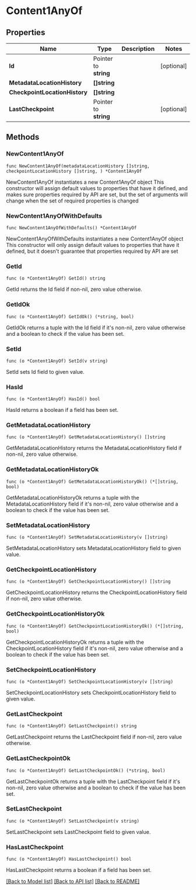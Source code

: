 # Content1AnyOf

## Properties

Name | Type | Description | Notes
------------ | ------------- | ------------- | -------------
**Id** | Pointer to **string** |  | [optional] 
**MetadataLocationHistory** | **[]string** |  | 
**CheckpointLocationHistory** | **[]string** |  | 
**LastCheckpoint** | Pointer to **string** |  | [optional] 

## Methods

### NewContent1AnyOf

`func NewContent1AnyOf(metadataLocationHistory []string, checkpointLocationHistory []string, ) *Content1AnyOf`

NewContent1AnyOf instantiates a new Content1AnyOf object
This constructor will assign default values to properties that have it defined,
and makes sure properties required by API are set, but the set of arguments
will change when the set of required properties is changed

### NewContent1AnyOfWithDefaults

`func NewContent1AnyOfWithDefaults() *Content1AnyOf`

NewContent1AnyOfWithDefaults instantiates a new Content1AnyOf object
This constructor will only assign default values to properties that have it defined,
but it doesn't guarantee that properties required by API are set

### GetId

`func (o *Content1AnyOf) GetId() string`

GetId returns the Id field if non-nil, zero value otherwise.

### GetIdOk

`func (o *Content1AnyOf) GetIdOk() (*string, bool)`

GetIdOk returns a tuple with the Id field if it's non-nil, zero value otherwise
and a boolean to check if the value has been set.

### SetId

`func (o *Content1AnyOf) SetId(v string)`

SetId sets Id field to given value.

### HasId

`func (o *Content1AnyOf) HasId() bool`

HasId returns a boolean if a field has been set.

### GetMetadataLocationHistory

`func (o *Content1AnyOf) GetMetadataLocationHistory() []string`

GetMetadataLocationHistory returns the MetadataLocationHistory field if non-nil, zero value otherwise.

### GetMetadataLocationHistoryOk

`func (o *Content1AnyOf) GetMetadataLocationHistoryOk() (*[]string, bool)`

GetMetadataLocationHistoryOk returns a tuple with the MetadataLocationHistory field if it's non-nil, zero value otherwise
and a boolean to check if the value has been set.

### SetMetadataLocationHistory

`func (o *Content1AnyOf) SetMetadataLocationHistory(v []string)`

SetMetadataLocationHistory sets MetadataLocationHistory field to given value.


### GetCheckpointLocationHistory

`func (o *Content1AnyOf) GetCheckpointLocationHistory() []string`

GetCheckpointLocationHistory returns the CheckpointLocationHistory field if non-nil, zero value otherwise.

### GetCheckpointLocationHistoryOk

`func (o *Content1AnyOf) GetCheckpointLocationHistoryOk() (*[]string, bool)`

GetCheckpointLocationHistoryOk returns a tuple with the CheckpointLocationHistory field if it's non-nil, zero value otherwise
and a boolean to check if the value has been set.

### SetCheckpointLocationHistory

`func (o *Content1AnyOf) SetCheckpointLocationHistory(v []string)`

SetCheckpointLocationHistory sets CheckpointLocationHistory field to given value.


### GetLastCheckpoint

`func (o *Content1AnyOf) GetLastCheckpoint() string`

GetLastCheckpoint returns the LastCheckpoint field if non-nil, zero value otherwise.

### GetLastCheckpointOk

`func (o *Content1AnyOf) GetLastCheckpointOk() (*string, bool)`

GetLastCheckpointOk returns a tuple with the LastCheckpoint field if it's non-nil, zero value otherwise
and a boolean to check if the value has been set.

### SetLastCheckpoint

`func (o *Content1AnyOf) SetLastCheckpoint(v string)`

SetLastCheckpoint sets LastCheckpoint field to given value.

### HasLastCheckpoint

`func (o *Content1AnyOf) HasLastCheckpoint() bool`

HasLastCheckpoint returns a boolean if a field has been set.


[[Back to Model list]](../README.md#documentation-for-models) [[Back to API list]](../README.md#documentation-for-api-endpoints) [[Back to README]](../README.md)


